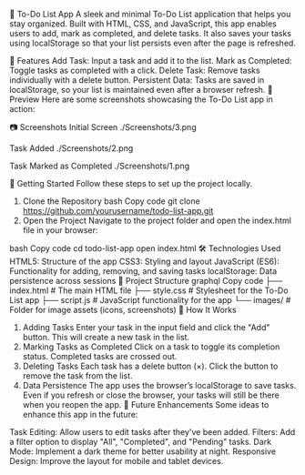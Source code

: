 📝 To-Do List App
A sleek and minimal To-Do List application that helps you stay organized. Built with HTML, CSS, and JavaScript, this app enables users to add, mark as completed, and delete tasks. It also saves your tasks using localStorage so that your list persists even after the page is refreshed.

🌟 Features
Add Task: Input a task and add it to the list.
Mark as Completed: Toggle tasks as completed with a click.
Delete Task: Remove tasks individually with a delete button.
Persistent Data: Tasks are saved in localStorage, so your list is maintained even after a browser refresh.
🎨 Preview
Here are some screenshots showcasing the To-Do List app in action:

📷 Screenshots
Initial Screen
./Screenshots/3.png

Task Added
./Screenshots/2.png

Task Marked as Completed
./Screenshots/1.png

🚀 Getting Started
Follow these steps to set up the project locally.

1. Clone the Repository
bash
Copy code
git clone https://github.com/yourusername/todo-list-app.git
2. Open the Project
Navigate to the project folder and open the index.html file in your browser:

bash
Copy code
cd todo-list-app
open index.html
🛠️ Technologies Used
HTML5: Structure of the app
CSS3: Styling and layout
JavaScript (ES6): Functionality for adding, removing, and saving tasks
localStorage: Data persistence across sessions
📁 Project Structure
graphql
Copy code
├── index.html     # The main HTML file
├── style.css      # Stylesheet for the To-Do List app
├── script.js      # JavaScript functionality for the app
└── images/        # Folder for image assets (icons, screenshots)
📖 How It Works
1. Adding Tasks
Enter your task in the input field and click the "Add" button. This will create a new task in the list.
2. Marking Tasks as Completed
Click on a task to toggle its completion status. Completed tasks are crossed out.
3. Deleting Tasks
Each task has a delete button (×). Click the button to remove the task from the list.
4. Data Persistence
The app uses the browser’s localStorage to save tasks. Even if you refresh or close the browser, your tasks will still be there when you reopen the app.
🎯 Future Enhancements
Some ideas to enhance this app in the future:

Task Editing: Allow users to edit tasks after they've been added.
Filters: Add a filter option to display "All", "Completed", and "Pending" tasks.
Dark Mode: Implement a dark theme for better usability at night.
Responsive Design: Improve the layout for mobile and tablet devices.